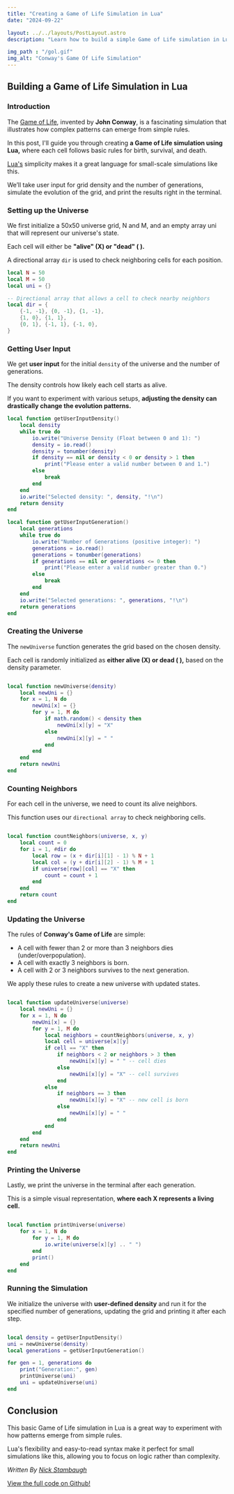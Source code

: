 ```yaml
---
title: "Creating a Game of Life Simulation in Lua"
date: "2024-09-22"

layout: ../../layouts/PostLayout.astro
description: "Learn how to build a simple Game of Life simulation in Lua using basic arrays, logic, and user input."

img_path : "/gol.gif"
img_alt: "Conway's Game Of Life Simulation"
---
```


## Building a Game of Life Simulation in Lua

### Introduction

The [Game of Life](https://en.wikipedia.org/wiki/Conway%27s_Game_of_Life), invented by **John Conway**, is a fascinating simulation that illustrates how complex patterns can emerge from simple rules. 

In this post, I'll guide you through creating **a Game of Life simulation using Lua,** where each cell follows basic rules for birth, survival, and death.

[Lua's](https://www.lua.org/) simplicity makes it a great language for small-scale simulations like this. 

We’ll take user input for grid density and the number of generations, simulate the evolution of the grid, and print the results right in the terminal.

### Setting up the Universe

We first initialize a 50x50 universe grid, N and M, and an empty array uni that will represent our universe's state. 

Each cell will either be **"alive" (X) or "dead" ( ).** 

A directional array ` dir ` is used to check neighboring cells for each position.

```lua
local N = 50 
local M = 50
local uni = {}

-- Directional array that allows a cell to check nearby neighbors
local dir = {
    {-1, -1}, {0, -1}, {1, -1},
    {1, 0}, {1, 1},
    {0, 1}, {-1, 1}, {-1, 0},
}
```

### Getting User Input

We get **user input** for the initial ` density ` of the universe and the number of generations. 

The density controls how likely each cell starts as alive. 

If you want to experiment with various setups, **adjusting the density can drastically change the evolution patterns.**

```lua
local function getUserInputDensity()
    local density
    while true do
        io.write("Universe Density (Float between 0 and 1): ")
        density = io.read()
        density = tonumber(density)
        if density == nil or density < 0 or density > 1 then
            print("Please enter a valid number between 0 and 1.")
        else
            break
        end
    end
    io.write("Selected density: ", density, "!\n")
    return density
end

local function getUserInputGeneration()
    local generations 
    while true do
        io.write("Number of Generations (positive integer): ")
        generations = io.read()
        generations = tonumber(generations)
        if generations == nil or generations <= 0 then
            print("Please enter a valid number greater than 0.")
        else
            break
        end
    end
    io.write("Selected generations: ", generations, "!\n")
    return generations
end

```

### Creating the Universe

The ` newUniverse ` function generates the grid based on the chosen density. 

Each cell is randomly initialized as **either alive (X) or dead ( ),** based on the density parameter.

```lua

local function newUniverse(density)
    local newUni = {}
    for x = 1, N do
        newUni[x] = {}
        for y = 1, M do
            if math.random() < density then
                newUni[x][y] = "X"
            else
                newUni[x][y] = " "
            end
        end
    end
    return newUni
end
```

### Counting Neighbors

For each cell in the universe, we need to count its alive neighbors. 

This function uses our ` directional array ` to check neighboring cells.

```lua

local function countNeighbors(universe, x, y)
    local count = 0
    for i = 1, #dir do
        local row = (x + dir[i][1] - 1) % N + 1
        local col = (y + dir[i][2] - 1) % M + 1
        if universe[row][col] == "X" then
            count = count + 1
        end
    end
    return count
end
```

### Updating the Universe

The rules of **Conway's Game of Life** are simple:

- A cell with fewer than 2 or more than 3 neighbors dies (under/overpopulation).
- A cell with exactly 3 neighbors is born.
- A cell with 2 or 3 neighbors survives to the next generation.

We apply these rules to create a new universe with updated states.

```lua

local function updateUniverse(universe)
    local newUni = {}
    for x = 1, N do
        newUni[x] = {}
        for y = 1, M do
            local neighbors = countNeighbors(universe, x, y)
            local cell = universe[x][y]
            if cell == "X" then
                if neighbors < 2 or neighbors > 3 then
                    newUni[x][y] = " " -- cell dies
                else
                    newUni[x][y] = "X" -- cell survives
                end
            else
                if neighbors == 3 then
                    newUni[x][y] = "X" -- new cell is born
                else
                    newUni[x][y] = " "
                end
            end
        end
    end
    return newUni
end
```

### Printing the Universe

Lastly, we print the universe in the terminal after each generation. 

This is a simple visual representation, **where each X represents a living cell.**

```lua

local function printUniverse(universe)
    for x = 1, N do
        for y = 1, M do
            io.write(universe[x][y] .. " ")
        end
        print()
    end
end
```

### Running the Simulation

We initialize the universe with **user-defined density** and run it for the specified number of generations, updating the grid and printing it after each step.

```lua

local density = getUserInputDensity()
uni = newUniverse(density)
local generations = getUserInputGeneration()

for gen = 1, generations do
    print("Generation:", gen)
    printUniverse(uni)
    uni = updateUniverse(uni)
end
```

## Conclusion

This basic Game of Life simulation in Lua is a great way to experiment with how patterns emerge from simple rules. 

Lua's flexibility and easy-to-read syntax make it perfect for small simulations like this, allowing you to focus on logic rather than complexity. 

*Written By [Nick Stambaugh](https://www.linkedin.com/in/nick-s-694241139/)*

[View the full code on Github!](https://github.com/Sieep-Coding/game-of-life-lua/) 